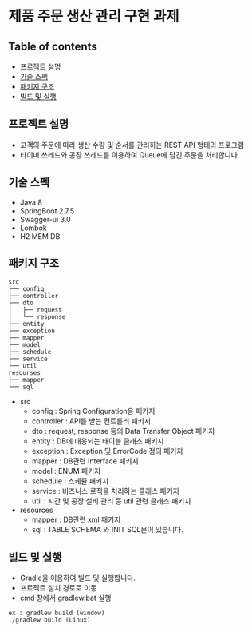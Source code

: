 # 제품 주문 생산 관리 구현 과제

## Table of contents
* [프로젝트 설명](#프로젝트-설명)
* [기술 스펙](#기술-스펙)
* [패키지 구조](#패키지-구조)
* [빌드 및 실행](#빌드-및-실행)

## 프로젝트 설명
- 고객의 주문에 따라 생산 수량 및 순서를 관리하는 REST API 형태의 프로그램
- 타이머 쓰레드와 공장 쓰레드를 이용하여 Queue에 담긴 주문을 처리합니다.
## 기술 스펙
- Java 8
- SpringBoot 2.7.5
- Swagger-ui 3.0
- Lombok
- H2 MEM DB

## 패키지 구조

```
src
├── config
├── controller
├── dto
│   ├── request
│   └── response
├── entity
├── exception
├── mapper
├── model
├── schedule
├── service
└── util
resourses
├── mapper
└── sql
```
- src
  - config : Spring Configuration용 패키지   
  - controller : API를 받는 컨트롤러 패키지   
  - dto : request, response 등의 Data Transfer Object 패키지   
  - entity : DB에 대응되는 태이블 클래스 패키지   
  - exception : Exception 및 ErrorCode 정의 패키지   
  - mapper : DB관련 Interface 패키지   
  - model : ENUM 패키지   
  - schedule : 스케쥴 패키지   
  - service : 비즈니스 로직을 처리하는 클래스 패키지   
  - util : 시간 및 공장 설비 관리 등 util 관련 클래스 패키지   
- resources   
  - mapper : DB관련 xml 패키지   
  - sql : TABLE SCHEMA 와 INIT SQL문이 있습니다.   


## 빌드 및 실행
- Gradle을 이용하여 빌드 및 실행합니다.
- 프로젝트 설치 경로로 이동
- cmd 창에서 gradlew.bat 실행

```
ex : gradlew build (window)   
./gradlew build (Linux)
```

